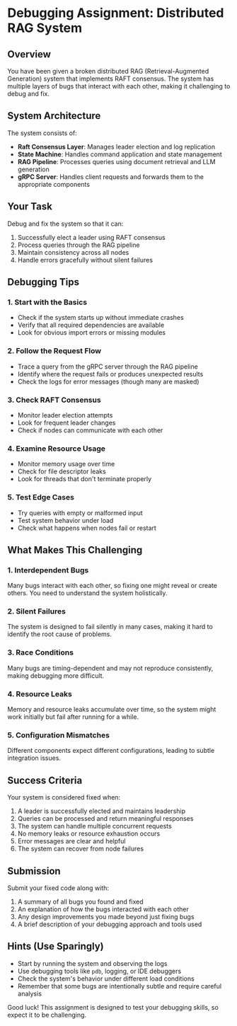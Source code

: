 # Debugging Assignment: Distributed RAG System

## Overview
You have been given a broken distributed RAG (Retrieval-Augmented Generation) system that implements RAFT consensus. The system has multiple layers of bugs that interact with each other, making it challenging to debug and fix.

## System Architecture
The system consists of:
- **Raft Consensus Layer**: Manages leader election and log replication
- **State Machine**: Handles command application and state management
- **RAG Pipeline**: Processes queries using document retrieval and LLM generation
- **gRPC Server**: Handles client requests and forwards them to the appropriate components

## Your Task
Debug and fix the system so that it can:
1. Successfully elect a leader using RAFT consensus
2. Process queries through the RAG pipeline
3. Maintain consistency across all nodes
4. Handle errors gracefully without silent failures

## Debugging Tips

### 1. Start with the Basics
- Check if the system starts up without immediate crashes
- Verify that all required dependencies are available
- Look for obvious import errors or missing modules

### 2. Follow the Request Flow
- Trace a query from the gRPC server through the RAG pipeline
- Identify where the request fails or produces unexpected results
- Check the logs for error messages (though many are masked)

### 3. Check RAFT Consensus
- Monitor leader election attempts
- Look for frequent leader changes
- Check if nodes can communicate with each other

### 4. Examine Resource Usage
- Monitor memory usage over time
- Check for file descriptor leaks
- Look for threads that don't terminate properly

### 5. Test Edge Cases
- Try queries with empty or malformed input
- Test system behavior under load
- Check what happens when nodes fail or restart

## What Makes This Challenging

### 1. Interdependent Bugs
Many bugs interact with each other, so fixing one might reveal or create others. You need to understand the system holistically.

### 2. Silent Failures
The system is designed to fail silently in many cases, making it hard to identify the root cause of problems.

### 3. Race Conditions
Many bugs are timing-dependent and may not reproduce consistently, making debugging more difficult.

### 4. Resource Leaks
Memory and resource leaks accumulate over time, so the system might work initially but fail after running for a while.

### 5. Configuration Mismatches
Different components expect different configurations, leading to subtle integration issues.

## Success Criteria
Your system is considered fixed when:
1. A leader is successfully elected and maintains leadership
2. Queries can be processed and return meaningful responses
3. The system can handle multiple concurrent requests
4. No memory leaks or resource exhaustion occurs
5. Error messages are clear and helpful
6. The system can recover from node failures

## Submission
Submit your fixed code along with:
1. A summary of all bugs you found and fixed
2. An explanation of how the bugs interacted with each other
3. Any design improvements you made beyond just fixing bugs
4. A brief description of your debugging approach and tools used

## Hints (Use Sparingly)
- Start by running the system and observing the logs
- Use debugging tools like `pdb`, logging, or IDE debuggers
- Check the system's behavior under different load conditions
- Remember that some bugs are intentionally subtle and require careful analysis

Good luck! This assignment is designed to test your debugging skills, so expect it to be challenging.
